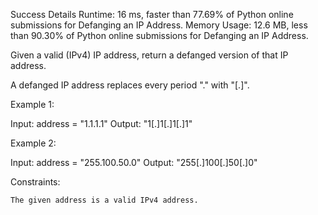 Success
Details
Runtime: 16 ms, faster than 77.69% of Python online submissions for Defanging an IP Address.
Memory Usage: 12.6 MB, less than 90.30% of Python online submissions for Defanging an IP Address.


Given a valid (IPv4) IP address, return a defanged version of that IP address.

A defanged IP address replaces every period "." with "[.]".

 

Example 1:

Input: address = "1.1.1.1"
Output: "1[.]1[.]1[.]1"

Example 2:

Input: address = "255.100.50.0"
Output: "255[.]100[.]50[.]0"

 

Constraints:

    The given address is a valid IPv4 address.
